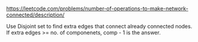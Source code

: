 https://leetcode.com/problems/number-of-operations-to-make-network-connected/description/

Use Disjoint set to find extra edges that connect already connected nodes.
If extra edges >= no. of componenets, comp - 1 is the answer.